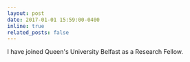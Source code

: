 ```yaml
---
layout: post
date: 2017-01-01 15:59:00-0400
inline: true
related_posts: false
---
```


I have joined Queen's University Belfast as a Research Fellow.
